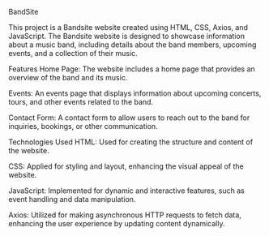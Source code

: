 BandSite 

This project is a Bandsite website created using HTML, CSS, Axios, and JavaScript. The Bandsite website is designed to showcase information about a music band, including details about the band members, upcoming events, and a collection of their music.

Features
Home Page: The website includes a home page that provides an overview of the band and its music.

Events: An events page that displays information about upcoming concerts, tours, and other events related to the band.

Contact Form: A contact form to allow users to reach out to the band for inquiries, bookings, or other communication.

Technologies Used
HTML: Used for creating the structure and content of the website.

CSS: Applied for styling and layout, enhancing the visual appeal of the website.

JavaScript: Implemented for dynamic and interactive features, such as event handling and data manipulation.

Axios: Utilized for making asynchronous HTTP requests to fetch data, enhancing the user experience by updating content dynamically.

